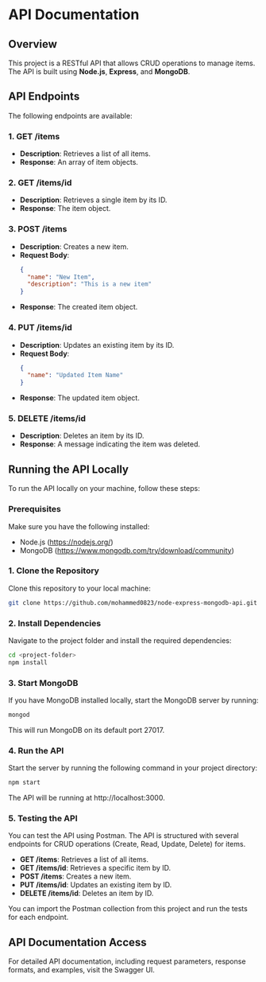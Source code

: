 # API Documentation

## Overview
This project is a RESTful API that allows CRUD operations to manage items. The API is built using **Node.js**, **Express**, and **MongoDB**.

## API Endpoints

The following endpoints are available:

### 1. **GET /items**
- **Description**: Retrieves a list of all items.
- **Response**: An array of item objects.

### 2. **GET /items/id**
- **Description**: Retrieves a single item by its ID.
- **Response**: The item object.

### 3. **POST /items**
- **Description**: Creates a new item.
- **Request Body**:
  ```json
  {
    "name": "New Item",
    "description": "This is a new item"
  }
  ```
- **Response**: The created item object.

### 4. **PUT /items/id**
- **Description**: Updates an existing item by its ID.
- **Request Body**:
  ```json
  {
    "name": "Updated Item Name"
  }
  ```
- **Response**: The updated item object.

### 5. **DELETE /items/id**
- **Description**: Deletes an item by its ID.
- **Response**: A message indicating the item was deleted.

## Running the API Locally

To run the API locally on your machine, follow these steps:

### Prerequisites
Make sure you have the following installed:
- Node.js (https://nodejs.org/)
- MongoDB (https://www.mongodb.com/try/download/community)

### 1. **Clone the Repository**

Clone this repository to your local machine:

```bash
git clone https://github.com/mohammed0823/node-express-mongodb-api.git
```

### 2. **Install Dependencies**

Navigate to the project folder and install the required dependencies:

```bash
cd <project-folder>
npm install
```

### 3. **Start MongoDB**

If you have MongoDB installed locally, start the MongoDB server by running:

```bash
mongod
```

This will run MongoDB on its default port 27017.

### 4. **Run the API**

Start the server by running the following command in your project directory:

```bash
npm start
```

The API will be running at http://localhost:3000.

### 5. **Testing the API**

You can test the API using Postman. The API is structured with several endpoints for CRUD operations (Create, Read, Update, Delete) for items.

- **GET /items**: Retrieves a list of all items.
- **GET /items/id**: Retrieves a specific item by ID.
- **POST /items**: Creates a new item.
- **PUT /items/id**: Updates an existing item by ID.
- **DELETE /items/id**: Deletes an item by ID.

You can import the Postman collection from this project and run the tests for each endpoint.

## API Documentation Access

For detailed API documentation, including request parameters, response formats, and examples, visit the Swagger UI.
